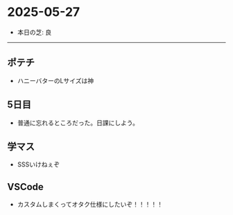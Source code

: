 # 2025-05-27

- 本日の芝: 良

---

## ポテチ
- ハニーバターのLサイズは神

## 5日目
- 普通に忘れるところだった。日課にしよう。

## 学マス
- SSSいけねぇぞ

## VSCode
- カスタムしまくってオタク仕様にしたいぞ！！！！！